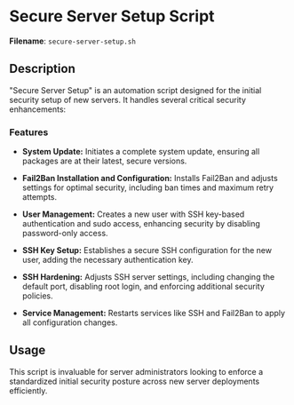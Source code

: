 # Secure Server Setup Script

**Filename**: `secure-server-setup.sh`

## Description
"Secure Server Setup" is an automation script designed for the initial security setup of new servers. It handles several critical security enhancements:

### Features
- **System Update:** Initiates a complete system update, ensuring all packages are at their latest, secure versions.

- **Fail2Ban Installation and Configuration:** Installs Fail2Ban and adjusts settings for optimal security, including ban times and maximum retry attempts.

- **User Management:** Creates a new user with SSH key-based authentication and sudo access, enhancing security by disabling password-only access.

- **SSH Key Setup:** Establishes a secure SSH configuration for the new user, adding the necessary authentication key.

- **SSH Hardening:** Adjusts SSH server settings, including changing the default port, disabling root login, and enforcing additional security policies.

- **Service Management:** Restarts services like SSH and Fail2Ban to apply all configuration changes.

## Usage
This script is invaluable for server administrators looking to enforce a standardized initial security posture across new server deployments efficiently.
